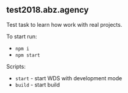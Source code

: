 
## test2018.abz.agency


Test task to learn how work with real projects.


To start run:


* `npm i`
* `npm start`


Scripts:


* `start` - start WDS with development mode
* `build` - start build